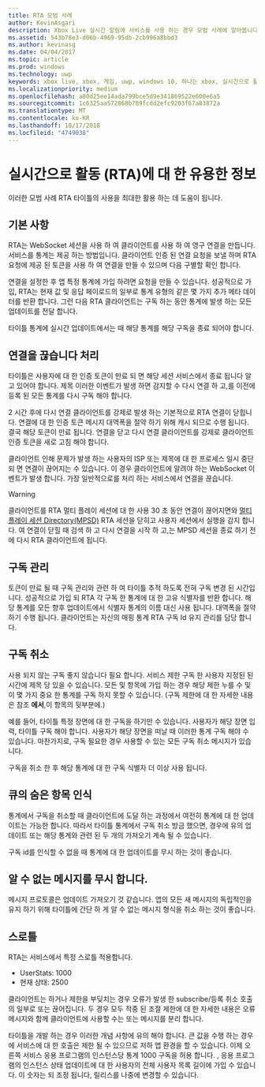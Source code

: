 ```yaml
---
title: RTA 모범 사례
author: KevinAsgari
description: Xbox Live 실시간 알림에 서비스를 사용 하는 경우 모범 사례에 알아봅니다.
ms.assetid: 543b78e3-d06b-4969-95db-2cb996a8bbd3
ms.author: kevinasg
ms.date: 04/04/2017
ms.topic: article
ms.prod: windows
ms.technology: uwp
keywords: xbox live, xbox, 게임, uwp, windows 10, 하나는 xbox, 실시간으로 활동
ms.localizationpriority: medium
ms.openlocfilehash: a80d25ee14ada799bce5d9e341869522e600e6a5
ms.sourcegitcommit: 1c6325aa572868b789fcdd2efc9203f67a83872a
ms.translationtype: MT
ms.contentlocale: ko-KR
ms.lasthandoff: 10/17/2018
ms.locfileid: "4749038"
---
```

# <a name="real-time-activity-rta-best-practices"></a>실시간으로 활동 (RTA)에 대 한 유용한 정보
이러한 모범 사례 RTA 타이틀의 사용을 최대한 활용 하는 데 도움이 됩니다.


## <a name="the-basics"></a>기본 사항

RTA는 WebSocket 세션을 사용 하 여 클라이언트를 사용 하 여 영구 연결을 만듭니다. 서비스를 통계는 제공 하는 방법입니다. 클라이언트 인증 된 연결 요청을 보낼 하며 RTA 요청에 제공 된 토큰을 사용 하 여 연결을 만들 수 있으며 다음 구별할 확인 합니다.

연결을 설정한 후 앱 특정 통계에 가입 하려면 요청을 만들 수 있습니다. 성공적으로 가입, RTA는 현재 값 및 응답 페이로드의 일부로 통계 유형의 같은 몇 가지 추가 메타 데이터를 반환 합니다. 그런 다음 RTA 클라이언트는 구독 하는 동안 통계에 발생 하는 모든 업데이트를 전달 합니다.

타이틀 통계에 실시간 업데이트에서는 때 해당 통계를 해당 구독을 종료 되어야 합니다.


## <a name="handling-disconnects"></a>연결을 끊습니다 처리

타이틀은 사용자에 대 한 인증 토큰이 만료 되 면 해당 세션 서비스에서 종료 됩니다 알고 있어야 합니다. 제목 이러한 이벤트가 발생 하면 감지할 수 다시 연결 하 고,를 이전에 등록 된 모든 통계를 다시 구독 해야 합니다.

2 시간 후에 다시 연결 클라이언트를 강제로 발생 하는 기본적으로 RTA 연결이 닫힙니다. 연결에 대 한 인증 토큰 메시지 대역폭을 절약 하기 위해 캐시 되므로 수행 됩니다. 결국 해당 토큰이 만료 됩니다. 연결을 닫고 다시 연결 클라이언트를 강제로 클라이언트 인증 토큰을 새로 고침 해야 합니다.

클라이언트 인해 문제가 발생 하는 사용자의 ISP 또는 제목에 대 한 프로세스 일시 중단 되 면 연결이 끊어지는 수 있습니다. 이 경우 클라이언트에 알려야 하는 WebSocket 이벤트가 발생 합니다. 가장 일반적으로를 처리 하는 서비스에서 연결을 끊습니다.

> [!WARNING]
> 클라이언트를 RTA 멀티 플레이 세션에 대 한 사용 30 초 동안 연결이 끊어지면와 [멀티 플레이 세션 Directory(MPSD)](../multiplayer/multiplayer-appendix/multiplayer-session-directory.md) RTA 세션을 닫히고 사용자 세션에서 실행을 감지 합니다. 여 연결이 닫힐 때 검색 하 고 다시 연결을 시작 하 고,는 MPSD 세션을 종료 하기 전에 다시 RTA 클라이언트에 됩니다.

## <a name="managing-subscriptions"></a>구독 관리

토큰이 만료 될 때 구독 관리와 관련 하 여 타이틀 추적 하도록 전혀 구독 변경 된 시간입니다. 성공적으로 가입 되 RTA 각 구독 한 통계에 대 한 고유 식별자를 반환 합니다. 해당 통계를 모든 향후 업데이트에서 식별자 통계의 이름 대신 사용 됩니다. 대역폭을 절약 하기 수행 됩니다. 클라이언트는 자신의 매핑 통계 RTA 구독 Id 유지 관리를 담당 합니다.


## <a name="unsubscribing"></a>구독 취소

사용 되지 않는 구독 좋지 않습니다 필요 합니다. 서비스 제한 구독 한 사용자 지정된 된 시간에 제목 당 있을 수 있습니다. 모든 및 항목에 가입 하는 경우 해당 제한 누를 수 및이 몇 가지 중요 한 통계를 구독 하지 못할 수 있습니다. (구독 제한에 대 한 자세한 내용은 참조 **에서**,이 항목의 뒷부분에.)

예를 들어, 타이틀 특정 장면에 대 한 구독을 하기만 수 있습니다. 사용자가 해당 장면 입력, 타이틀 구독 해야 합니다. 사용자가 해당 장면을 떠날 때 이러한 통계 구독 해야 수 있습니다. 마찬가지로, 구독 필요한 경우 사용할 수 있는 모든 구독 취소 메시지가 있습니다.

구독을 취소 한 후 해당 통계에 대 한 구독 식별자 더 이상 사용 됩니다.


## <a name="awareness-of-latent-items-in-the-queue"></a>큐의 숨은 항목 인식

통계에서 구독을 취소할 때 클라이언트에 도달 하는 과정에서 여전히 통계에 대 한 업데이트는 가능한 합니다. 따라서 타이틀 통계에서 구독 취소 방금 했으면, 경우에 유의 업데이트 또는 해당 통계와 관련 된 두 개의 가져오기 계속 될 수 있습니다.

구독 id를 인식할 수 없을 때 통계에 대 한 업데이트를 무시 하는 것이 좋습니다.


## <a name="ignore-messages-you-do-not-understand"></a>알 수 없는 메시지를 무시 합니다.

메시지 프로토콜은 업데이트 가져오기 것 같습니다. 앱의 모든 새 메시지의 독립적인을 유지 하기 위해 타이틀에 간단 하 게 알 수 없는 메시지 형식을 취소 하는 것이 좋습니다.


## <a name="throttles"></a>스로틀

RTA는 서비스에서 특정 스로틀 적용합니다.

-   UserStats: 1000
-   현재 상태: 2500

클라이언트는 하거나 제한을 부딪치는 경우 오류가 발생 한 subscribe/등록 취소 호출의 일부로 또는 끊어집니다. 두 경우 모두 적중 된 조절 제한에 대 한 자세한 내용은 오류 메시지와 함께 클라이언트에 사용할 수는 또는 메시지를 분리 합니다.

타이틀을 개발 하는 경우 이러한 개념 사항에 유의 해야 합니다. 큰 값을 수행 하는 경우에 서비스에 대 한 호출은 제한 될 수 있으므로 저하 앱 환경을 할 수 있습니다. 이제 오른쪽 서비스 응용 프로그램의 인스턴스당 통계 1000 구독을 허용 합니다. , 응용 프로그램의 인스턴스 상태 업데이트에 대 한 사용자의 전체 사용자 목록 길이에 가입 수 있습니다. 이 숫자는 되 조정 됩니다, 릴리스를 나중에 변경할 수 있습니다.
